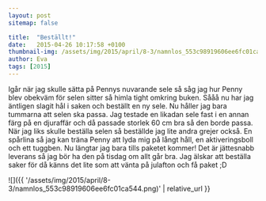 ```yaml
---
layout: post
sitemap: false

title:  "Beställt!"
date:   2015-04-26 10:17:58 +0100
thumbnail-img: /assets/img/2015/april/8-3/namnlos_553c98919606ee6fc01ca544.png
author: Eva
tags: [2015]
---
```


Igår när jag skulle sätta på Pennys nuvarande sele så såg jag hur Penny blev obekväm för selen sitter så himla tight omkring buken. Sååå nu har jag äntligen slagit hål i saken och beställt en ny sele. Nu håller jag bara tummarna att selen ska passa. Jag testade en likadan sele fast i en annan färg på en djuraffär och då passade storlek 60 cm bra så den borde passa. När jag liks skulle beställa selen så beställde jag lite andra grejer också. En spårlina så jag kan träna Penny att lyda mig på långt håll, en aktiveringsboll och ett tuggben. Nu längtar jag bara tills paketet kommer! Det är jättesnabb leverans så jag bör ha den på tisdag om allt går bra. Jag älskar att beställa saker för då känns det lite som att vänta på julafton och få paket ;D

![]({{ '/assets/img/2015/april/8-3/namnlos_553c98919606ee6fc01ca544.png)'  | relative_url }}

